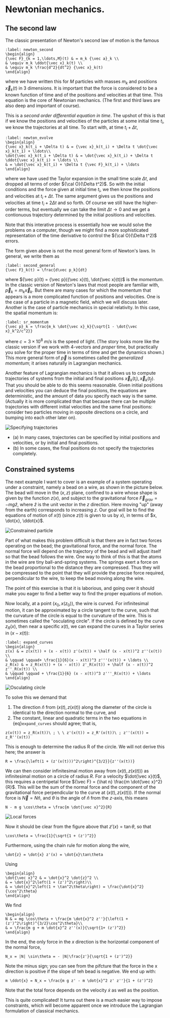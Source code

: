 # Newtonian mechanics.

## The second law 

The classic presentation of Newton's second law of motion is the famous

```{math}
:label: newton_second
\begin{align}
{\vec F}_{k = 1,\ldots,M}(t) & = m_k {\vec a}_k \\
& \equiv m_k \ddot{\vec x}_k(t) \\
& \equiv m_k \frac{d^2}{dt^2} {\vec x}_k(t)
\end{align}
```



where we have written this for $M$ particles with masses $m_k$ and positions ${\vec x}_k(t)$ in 3 dimensions. It is important that the force is considered to be a known function of time and of the positions and velocities at that time. This equation is the core of Newtonian mechanics. (The first and third laws are also deep and important of course).

This is a *second order differential equation in time*. The upshot of this is that if we know the positions and velocities of the particles at some initial time $t_i$, we know the trajectories at all time. To start with, at time $t_i + \Delta t$,

```{math}
:label: newton_evolve
\begin{align}
{\vec x}_k(t_i + \Delta t) & = {\vec x}_k(t_i) + \Delta t \dot{\vec x}_k(t_1) + \ldots\\
\dot{\vec x}_k(t_i + \Delta t) & = \dot{\vec x}_k(t_i) + \Delta t \ddot{\vec x}_k(t_i) + \ldots \\
& = \dot{\vec x}_k(t_i) + \Delta t {\vec F}_k(t_i) + \ldots
\end{align}
```

where we have used the Taylor expansion in the small time scale $\Delta t$, and dropped all terms of order ${\cal O}(\Delta t^2)$. So with the initial conditions and the force given at initial time $t_i$, we then know the positions and velocities at $t_i + \Delta t$. The same argument gives us the positions and velocities at time $t_i + 2 \Delta t$ and so forth. Of course we still have the higher-order terms, but eventually we can take the limit $\Delta t \to 0$ and we get a contionuous trajectory determined by the initial positions and velocities.

Note that this interative process is essentially how we would solve the problems on a computer, though we might find a more sophisticated representation of the time derivative to control the ${\cal O}(\Delta t^2)$ errors.

The form given above is not the most general form of Newton's laws. In general, we write them as

```{math}
:label: second_general
{\vec F}_k(t) = \frac{d\vec p_k}{dt}
```

where ${\vec p}(t) = {\vec p}({\vec x}(t), \dot{\vec x}(t))$ is the *momentum*. In the classic version of Newton's laws that most people are familiar with, ${\vec p}_k = m_k {\vec x}_k$. But there are many cases for which the momentum that appears is a more complicated function of positions and velocities. One is the case of a particle in a magnetic field, which we will discuss later. Another is the case of particle mechanics in special relativity. In this case, the spatial momentum is:

```{math}
:label: sr_momentum
{\vec p}_k = \frac{m_k \dot{\vec x}_k}{\sqrt{1 - \dot{\vec x}_k^2/c^2}}
```

where $c = 3\times 10^8\ m/s$ is the speed of light. (The story looks more like the classic version if we work with 4-vectors and *proper* time, but practically you solve for the proper time in terms of time and get the dynamics shown.) This more general form of ${\vec p}$ is sometimes called the *generalized momentum*; it arises naturally in Lagrangian mechanics.

Another feature of Lagrangian mechanics is that it allows us to compute trajectories of systems from the initial and final positions ${\vec x}_k(t_i), {\vec x}_k(t_f)$. That you should be able to do this seems reasonable. Given initial positions and velocities you can deduce the final positions, the equations are deterministic, and the amount of data you specify each way is the same. (Actually it is more complicated than that because there can be multiple trajectories with different initial velocities and the same final positions: consider two particles moving in opposite directions on a circle, and bumping into each other later on).

![Specifying trajectories](Trajectories.png)

  - (a) In many cases, trajectories can be specified by initial positions and velocities, or by initial and final positions.
  - (b) In some cases, the final positions do not specify the trajectories completely.
  
## Constrained systems

The next example I want to cover is an example of a system operating under a constraint, namely a bead on a wire, as shown in the picture below. The bead will move in the $(x,z)$ plane, confined to a wire whose shape is given by the function $z(x)$, and subject to the gravitational force ${\vec F}_{grav} = - m g {\hat z}$, where ${\hat z}$ is the unit vector in the $z$ direction. Here moving "up" (away from the earth) corresponds to increasing $z$. Our goal will be to find the equations of motion of $x(t)$ (since $z(t)$ is given to us by $x$), in terms of $x, \dot{x}, \ddot{x}$. 

![Constrained particle](Constrained_bead.png)

Part of what makes this problem difficult is that there are in fact two forces operating on the bead; the gravitational force, and the normal force. The normal force will depend on the trajectory of the bead and will adjust itself so that the bead follows the wire. One way to think of this is that the atoms in the wire are tiny ball-and-spring systems. The springs exert a force on the bead proportional to the distance they are compressed. Thus they will be compressed to the point that they will provide the precise force required, perpendicular to the wire, to keep the bead moving along the wire.

The point of this exercise is that it is laborious, and going over it should make you eager to find a better way to find the proper equations of motion.

Now locally, at a point $(x_0, x(z_0))$, the wire is curved. For infinitesimal motion, it can be approximated by a circle tangent to the curve, such that the curvature of the circle is equal to the curvature of the wire. This is sometimes called the "osculating circle". If the circle is defined by the curve $z_R(x)$, then near a specific $x(t)$, we can expand the curves in a Taylor series in $(x - x(t))$:

```{math}
:label: expand_curves
\begin{align}
z(x) & = z(x(t)) + (x - x(t)) z'(x(t)) + \half (x - x(t))^2 z''(x(t)) \\
& \qquad \qquad+ \frac{1}{6}(x - x(t))^3 z'''(x(t)) + \ldots \\
z_R(x) & = z_R(x(t)) + (x - x(t)) z'_R(x(t)) + \half (x - x(t))^2 z''_R(x(t)) \\
& \qquad \qquad + \frac{1}{6} (x - x(t))^3 z'''_R(x(t)) + \ldots
\end{align}
```

![Osculating circle](Osculating.png)

To solve this we demand that 

1. The direction ${\hat n}$ from $(x(t), z(x(t))$ along the diameter of the circle is identical to the direction normal to the curve, and 
2. The constant, linear and quadratic terms in the two equations in {eq}`expand_curves` should agree; that is,

```{math}
z(x(t)) = z_R(x(t))\ ; \ \ z'(x(t)) = z_R'(x(t))\ ; z''(x(t)) = z_R''(x(t))
```

This is enough to determine the radius R of the circle. We will not derive this here; the answer is

```{math}
R = \frac{\left(1 + (z'(x(t)))^2\right)^{3/2}}{z''(x(t))}
```

We can then consider infinitesimal motion away from $(x(t), z(x(t)))$ as infinitesimal motion on a circle of radius $R$. For a velocity $\dot{\vec x}(t)$, this requires a centripetal force ${\vec F} = {\hat n} \frac{m \dot{\vec x}^2}{R}$. This will be the sum of the normal force and the component of the gravitational force perpendicular to the curve at $(x(t), z(x(t)))$. If the normal force is ${\vec N} = N {\hat n}$, and $\theta$ is the angle of ${\hat n}$ from the $z$-axis, this means

```{math}
N - m g \cos\theta = \frac{m \dot{\vec x}^2}{R} 
```

![Local forces](Bead_project.png)

Now it should be clear from the figure above that $z'(x) = \tan\theta$, so that

```{math}
\cos\theta = \frac{1}{\sqrt{1 + (z')^2}}
```

Furthermore, using the chain rule for motion along the wire, 

```{math} 
\dot{z} = \dot{x} z'(x) = \dot{x}\tan\theta
```

Using 

```{math}
\begin{align}
\dot{\vec x}^2 & = \dot{x}^2 \dot{z}^2 \\
& = \dot{x}^2\left(1 + (z')^2\right)\\
& = \dot{x}^2\left(1 + \tan^2\theta\right) = \frac{\dot{x}^2}{\cos^2\theta}
\end{align}
```

We find

```{math}
\begin{align}
N & = mg \cos\theta + \frac{m \dot{x}^2 z''}{\left(1 + (z')^2\right)^{3/2}\cos^2\theta}\\
& = \frac{m g + m \dot{x}^2 z''(x)}{\sqrt{1+ (z')^2}}
\end{align}
```

In the end, the only force in the $x$ direction is the horizontal component of the normal force, 

```{math} 
N_x = |N| \sin\theta = - |N|\frac{z'}{\sqrt{1 + (z')^2}}
```

Note the minus sign; you can see from the pifcture that the force in the x direction is positive if the slope of teh bead is negative. We end up with:

```{math}
m \ddot{x} = N_x = \frac{m g z' - m \dot{x}^2 z' z''}{1 + (z')^2}
```

Note that the total force depends on the velocity $\dot{x}$ as well as the position.

This is quite complicated! It turns out there is a much easier way to impose constraints, which will become apparent once we introduce the Lagrangian formulation of classical mechanics.

